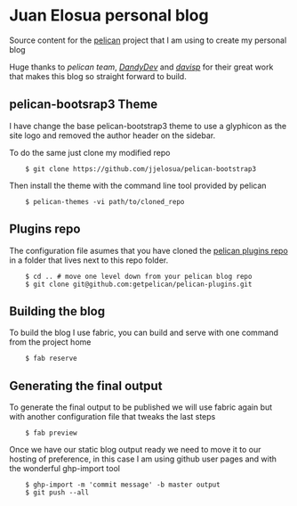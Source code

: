 Juan Elosua personal blog
=========================

Source content for the [pelican](http://blog.getpelican.com) project that
I am using to create my personal blog

Huge thanks to _pelican team_, _[DandyDev](https://github.com/DandyDev/pelican-bootstrap3)_ and _[davisp](https://github.com/davisp/ghp-import)_ for their great work that makes this blog so straight forward to build.

## pelican-bootsrap3 Theme

I have change the base pelican-bootstrap3 theme to use a glyphicon as the site logo and removed the author header on the sidebar.

To do the same just clone my modified repo
```    
    $ git clone https://github.com/jjelosua/pelican-bootstrap3
```
Then install the theme with the command line tool provided by pelican
    
```
    $ pelican-themes -vi path/to/cloned_repo
```

## Plugins repo

The configuration file asumes that you have cloned the [pelican plugins repo](https://github.com/getpelican/pelican-plugins) in a folder that lives next to this repo folder. 
    
```
    $ cd .. # move one level down from your pelican blog repo
    $ git clone git@github.com:getpelican/pelican-plugins.git
```

## Building the blog

To build the blog I use fabric, you can build and serve with one command from the project home

```
    $ fab reserve
```

## Generating the final output

To generate the final output to be published we will use fabric again but with another configuration file that tweaks the last steps

```
    $ fab preview
```

Once we have our static blog output ready we need to move it to our hosting of preference, in this case I am using github user pages and with the wonderful ghp-import tool

```
    $ ghp-import -m 'commit message' -b master output
    $ git push --all
```


